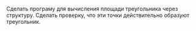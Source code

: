 Сделать програму для вычисления площади треугольника через структуру. Сделать проверку, что эти точки действительно образуют треугольник.
